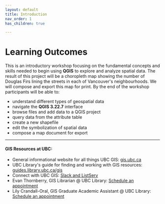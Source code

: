```yaml
---
layout: default
title: Introduction
nav_order: 1
has_children: true

---
```

# Learning Outcomes

This is an introductory workshop focusing on the fundamental concepts and skills needed to begin using **QGIS** to explore and analyze spatial data. The result of this project will be a choropleth map showing the number of Douglas Firs lining the streets in each of Vancouver's neighbourhoods. We will compose and export this map for print. By the end of the workshop participants will be able to:

- understand different types of geospatial data
- navigate the **QGIS 3.22.7** interface
- browse files and add data to a QGIS project
- query data from the attribute table 
- create a new shapefile
- edit the symbolization of spatial data 
- compose a map document for export
   
   

---
#### GIS Resources at UBC:
- General informational website for all things UBC GIS: [gis.ubc.ca](http://gis.ubc.ca/)    
- UBC Library's guide for finding and working with GIS resources: [guides.library.ubc.ca/gis](http://guides.library.ubc.ca/gis)
- Connect with UBC GIS: [Slack and ListServ](https://gis.ubc.ca/contact/)  
- Evan Thornberry, GIS Librarian @ UBC Library: [Schedule an appointment](https://libcal.library.ubc.ca/appointments/evanthornberry)
- Lily Crandall-Oral, GIS Graduate Academic Assistant @ UBC Library: [Schedule an appointment](https://libcal.library.ubc.ca/appointments/mapslily)
